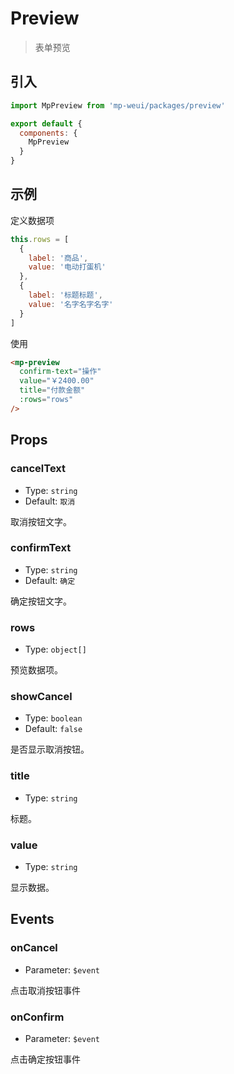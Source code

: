 # Preview

> 表单预览

## 引入

``` js
import MpPreview from 'mp-weui/packages/preview'

export default {
  components: {
    MpPreview
  }
}
```

## 示例

定义数据项

``` js
this.rows = [
  {
    label: '商品',
    value: '电动打蛋机'
  },
  {
    label: '标题标题',
    value: '名字名字名字'
  }
]
```

使用

``` html
<mp-preview
  confirm-text="操作"
  value="￥2400.00"
  title="付款金额"
  :rows="rows"
/>
```

## Props

### cancelText

* Type: `string`
* Default: `取消`

取消按钮文字。

### confirmText

* Type: `string`
* Default: `确定`

确定按钮文字。

### rows

* Type: `object[]`

预览数据项。

### showCancel

* Type: `boolean`
* Default: `false`

是否显示取消按钮。

### title

* Type: `string`

标题。

### value

* Type: `string`

显示数据。

## Events

### onCancel

* Parameter: `$event`

点击取消按钮事件

### onConfirm

* Parameter: `$event`

点击确定按钮事件
